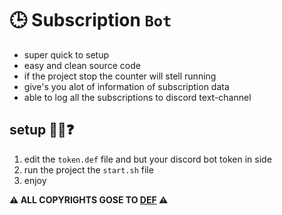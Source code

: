 # 🕒 Subscription `Bot`

- super quick to setup
- easy and clean source code
- if the project stop the counter will stell running
- give's you alot of information of subscription data
- able to log all the subscriptions to discord text-channel

## setup 👨‍💻❓

1. edit the `token.def` file and but your discord bot token in side
2. run the project the `start.sh` file
3. enjoy


**⚠️ ALL COPYRIGHTS GOSE TO [DEF](http://discord.com/users/933856726770413578) ⚠️**
